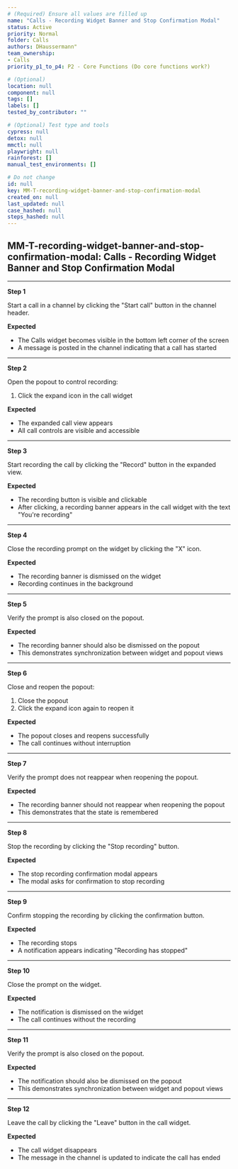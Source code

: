 ```yaml
---
# (Required) Ensure all values are filled up
name: "Calls - Recording Widget Banner and Stop Confirmation Modal"
status: Active
priority: Normal
folder: Calls
authors: DHaussermann"
team_ownership:
- Calls
priority_p1_to_p4: P2 - Core Functions (Do core functions work?)

# (Optional)
location: null
component: null
tags: []
labels: []
tested_by_contributor: ""

# (Optional) Test type and tools
cypress: null
detox: null
mmctl: null
playwright: null
rainforest: []
manual_test_environments: []

# Do not change
id: null
key: MM-T-recording-widget-banner-and-stop-confirmation-modal
created_on: null
last_updated: null
case_hashed: null
steps_hashed: null
---
```


<!-- (Auto-generated) Based on frontmatter's "key" and "name" -->

## MM-T-recording-widget-banner-and-stop-confirmation-modal: Calls - Recording Widget Banner and Stop Confirmation Modal

---

**Step 1**

Start a call in a channel by clicking the "Start call" button in the channel header.

**Expected**

- The Calls widget becomes visible in the bottom left corner of the screen
- A message is posted in the channel indicating that a call has started

---

**Step 2**

Open the popout to control recording:

1. Click the expand icon in the call widget

**Expected**

- The expanded call view appears
- All call controls are visible and accessible

---

**Step 3**

Start recording the call by clicking the "Record" button in the expanded view.

**Expected**

- The recording button is visible and clickable
- After clicking, a recording banner appears in the call widget with the text "You're recording"

---

**Step 4**

Close the recording prompt on the widget by clicking the "X" icon.

**Expected**

- The recording banner is dismissed on the widget
- Recording continues in the background

---

**Step 5**

Verify the prompt is also closed on the popout.

**Expected**

- The recording banner should also be dismissed on the popout
- This demonstrates synchronization between widget and popout views

---

**Step 6**

Close and reopen the popout:

1. Close the popout
2. Click the expand icon again to reopen it

**Expected**

- The popout closes and reopens successfully
- The call continues without interruption

---

**Step 7**

Verify the prompt does not reappear when reopening the popout.

**Expected**

- The recording banner should not reappear when reopening the popout
- This demonstrates that the state is remembered

---

**Step 8**

Stop the recording by clicking the "Stop recording" button.

**Expected**

- The stop recording confirmation modal appears
- The modal asks for confirmation to stop recording

---

**Step 9**

Confirm stopping the recording by clicking the confirmation button.

**Expected**

- The recording stops
- A notification appears indicating "Recording has stopped"

---

**Step 10**

Close the prompt on the widget.

**Expected**

- The notification is dismissed on the widget
- The call continues without the recording

---

**Step 11**

Verify the prompt is also closed on the popout.

**Expected**

- The notification should also be dismissed on the popout
- This demonstrates synchronization between widget and popout views

---

**Step 12**

Leave the call by clicking the "Leave" button in the call widget.

**Expected**

- The call widget disappears
- The message in the channel is updated to indicate the call has ended
